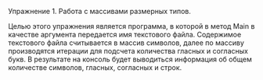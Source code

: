 Упражнение 1. Работа с массивами размерных типов.

Целью этого упражнения является программа, в которой в метод Main в качестве аргумента передается имя текстового файла. 
Содержимое текстового файла считывается в массив символов, далее по массиву производятся итерации для подсчета количества гласных и согласных букв. 
В результате на консоль будет выводиться информация об общем количестве символов, гласных, согласных и строк.
